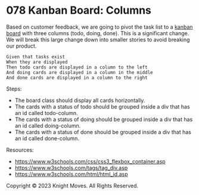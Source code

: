# 078 Kanban Board: Columns

Based on customer feedback, we are going to pivot the task list to a [kanban board](https://en.wikipedia.org/wiki/Kanban_board) with three columns (todo, doing, done). This is a significant change. We will break this large change down into smaller stories to avoid breaking our product.

```
Given that tasks exist 
When they are displayed 
Then todo cards are displayed in a column to the left 
And doing cards are displayed in a column in the middle 
And done cards are displayed in a column to the right
```

Steps:
- The board class should display all cards horizontally.
- The cards with a status of todo should be grouped inside a div that has an id called todo-column.
- The cards with a status of doing should be grouped inside a div that has an id called doing-column.
- The cards with a status of done should be grouped inside a div that has an id called done-column.

Resources:
- https://www.w3schools.com/css/css3_flexbox_container.asp
- https://www.w3schools.com/tags/tag_div.asp
- https://www.w3schools.com/html/html_id.asp

Copyright &copy; 2023 Knight Moves. All Rights Reserved.
